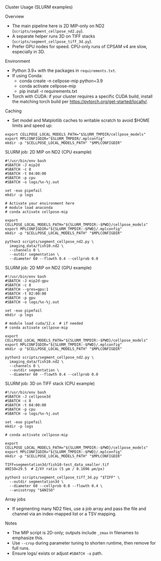 Cluster Usage (SLURM examples)

Overview
- The main pipeline here is 2D MIP-only on ND2 (`scripts/segment_cellpose_nd2.py`).
- A separate helper runs 3D on TIFF stacks (`scripts/segment_cellpose_tiff_3d.py`).
- Prefer GPU nodes for speed. CPU-only runs of CPSAM v4 are slow, especially in 3D.

Environment
- Python 3.9+ with the packages in `requirements.txt`.
- If using Conda:
  - conda create -n cellpose-mip python=3.9
  - conda activate cellpose-mip
  - pip install -r requirements.txt
- Torch with CUDA: if your cluster requires a specific CUDA build, install the matching torch build per https://pytorch.org/get-started/locally/.

Caching
- Set model and Matplotlib caches to writable scratch to avoid $HOME limits and speed up:

```
export CELLPOSE_LOCAL_MODELS_PATH="$SLURM_TMPDIR/cellpose_models"
export MPLCONFIGDIR="$SLURM_TMPDIR/.mplconfig"
mkdir -p "$CELLPOSE_LOCAL_MODELS_PATH" "$MPLCONFIGDIR"
```

SLURM job: 2D MIP on ND2 (CPU example)

```
#!/usr/bin/env bash
#SBATCH -J mip2d
#SBATCH -c 8
#SBATCH -t 04:00:00
#SBATCH -p cpu
#SBATCH -o logs/%x-%j.out

set -euo pipefail
mkdir -p logs

# Activate your environment here
# module load anaconda
# conda activate cellpose-mip

export CELLPOSE_LOCAL_MODELS_PATH="${SLURM_TMPDIR:-$PWD}/cellpose_models"
export MPLCONFIGDIR="${SLURM_TMPDIR:-$PWD}/.mplconfig"
mkdir -p "$CELLPOSE_LOCAL_MODELS_PATH" "$MPLCONFIGDIR"

python3 scripts/segment_cellpose_nd2.py \
  imaging_data/fish10.nd2 \
  --channels 0 \
  --outdir segmentation \
  --diameter 60 --flowth 0.4 --cellprob 0.0
```

SLURM job: 2D MIP on ND2 (GPU example)

```
#!/usr/bin/env bash
#SBATCH -J mip2d-gpu
#SBATCH -c 8
#SBATCH --gres=gpu:1
#SBATCH -t 02:00:00
#SBATCH -p gpu
#SBATCH -o logs/%x-%j.out

set -euo pipefail
mkdir -p logs

# module load cuda/12.x  # if needed
# conda activate cellpose-mip

export CELLPOSE_LOCAL_MODELS_PATH="${SLURM_TMPDIR:-$PWD}/cellpose_models"
export MPLCONFIGDIR="${SLURM_TMPDIR:-$PWD}/.mplconfig"
mkdir -p "$CELLPOSE_LOCAL_MODELS_PATH" "$MPLCONFIGDIR"

python3 scripts/segment_cellpose_nd2.py \
  imaging_data/fish10.nd2 \
  --channels 0 \
  --outdir segmentation \
  --diameter 60 --flowth 0.4 --cellprob 0.0
```

SLURM job: 3D on TIFF stack (CPU example)

```
#!/usr/bin/env bash
#SBATCH -J cellpose3d
#SBATCH -c 8
#SBATCH -t 04:00:00
#SBATCH -p cpu
#SBATCH -o logs/%x-%j.out

set -euo pipefail
mkdir -p logs

# conda activate cellpose-mip

export CELLPOSE_LOCAL_MODELS_PATH="${SLURM_TMPDIR:-$PWD}/cellpose_models"
export MPLCONFIGDIR="${SLURM_TMPDIR:-$PWD}/.mplconfig"
mkdir -p "$CELLPOSE_LOCAL_MODELS_PATH" "$MPLCONFIGDIR"

TIFF=segmentation3d/fish10-test_data_smaller.tif
ANISO=29.5  # Z/XY ratio (5 µm / 0.1696 µm/px)

python3 scripts/segment_cellpose_tiff_3d.py "$TIFF" \
  --outdir segmentation3d \
  --diameter 60 --cellprob 0.0 --flowth 0.4 \
  --anisotropy "$ANISO"
```

Array jobs
- If segmenting many ND2 files, use a job array and pass the file and channel via an index-mapped list or a TSV mapping.

Notes
- The MIP script is 2D-only; outputs include `_zmax` in filenames to emphasize this.
- Use `--crop` during parameter tuning to shorten runtime, then remove for full runs.
- Ensure logs/ exists or adjust `#SBATCH -o` path.
